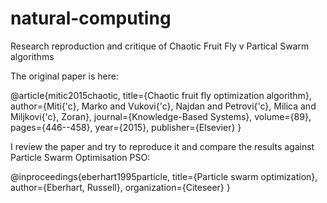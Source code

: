 # natural-computing
Research reproduction and critique of Chaotic Fruit Fly v Partical Swarm algorithms

The original paper is here:

@article{mitic2015chaotic,
  title={Chaotic fruit fly optimization algorithm},
  author={Miti{\'c}, Marko and Vukovi{\'c}, Najdan and Petrovi{\'c}, Milica and Miljkovi{\'c}, Zoran},
  journal={Knowledge-Based Systems},
  volume={89},
  pages={446--458},
  year={2015},
  publisher={Elsevier}
}

I review the paper and try to reproduce it and compare the results against Particle Swarm Optimisation PSO:

@inproceedings{eberhart1995particle,
  title={Particle swarm optimization},
  author={Eberhart, Russell},
  organization={Citeseer}
}
